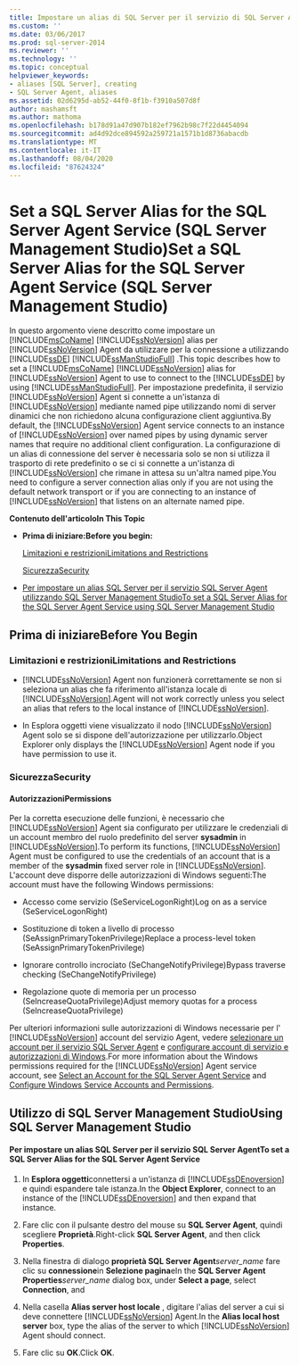 ```yaml
---
title: Impostare un alias di SQL Server per il servizio di SQL Server Agent (SQL Server Management Studio) | Microsoft Docs
ms.custom: ''
ms.date: 03/06/2017
ms.prod: sql-server-2014
ms.reviewer: ''
ms.technology: ''
ms.topic: conceptual
helpviewer_keywords:
- aliases [SQL Server], creating
- SQL Server Agent, aliases
ms.assetid: 02d6295d-ab52-44f0-8f1b-f3910a507d8f
author: mashamsft
ms.author: mathoma
ms.openlocfilehash: b178d91a47d907b182ef7962b98c7f22d4454094
ms.sourcegitcommit: ad4d92dce894592a259721a1571b1d8736abacdb
ms.translationtype: MT
ms.contentlocale: it-IT
ms.lasthandoff: 08/04/2020
ms.locfileid: "87624324"
---
```

# <a name="set-a-sql-server-alias-for-the-sql-server-agent-service-sql-server-management-studio"></a><span data-ttu-id="29cc1-102">Set a SQL Server Alias for the SQL Server Agent Service (SQL Server Management Studio)</span><span class="sxs-lookup"><span data-stu-id="29cc1-102">Set a SQL Server Alias for the SQL Server Agent Service (SQL Server Management Studio)</span></span>
  <span data-ttu-id="29cc1-103">In questo argomento viene descritto come impostare un [!INCLUDE[msCoName](../includes/msconame-md.md)] [!INCLUDE[ssNoVersion](../includes/ssnoversion-md.md)] alias per [!INCLUDE[ssNoVersion](../includes/ssnoversion-md.md)] Agent da utilizzare per la connessione a utilizzando [!INCLUDE[ssDE](../includes/ssde-md.md)] [!INCLUDE[ssManStudioFull](../includes/ssmanstudiofull-md.md)] .</span><span class="sxs-lookup"><span data-stu-id="29cc1-103">This topic describes how to set a [!INCLUDE[msCoName](../includes/msconame-md.md)] [!INCLUDE[ssNoVersion](../includes/ssnoversion-md.md)] alias for [!INCLUDE[ssNoVersion](../includes/ssnoversion-md.md)] Agent to use to connect to the [!INCLUDE[ssDE](../includes/ssde-md.md)] by using [!INCLUDE[ssManStudioFull](../includes/ssmanstudiofull-md.md)].</span></span> <span data-ttu-id="29cc1-104">Per impostazione predefinita, il servizio [!INCLUDE[ssNoVersion](../includes/ssnoversion-md.md)] Agent si connette a un'istanza di [!INCLUDE[ssNoVersion](../includes/ssnoversion-md.md)] mediante named pipe utilizzando nomi di server dinamici che non richiedono alcuna configurazione client aggiuntiva.</span><span class="sxs-lookup"><span data-stu-id="29cc1-104">By default, the [!INCLUDE[ssNoVersion](../includes/ssnoversion-md.md)] Agent service connects to an instance of [!INCLUDE[ssNoVersion](../includes/ssnoversion-md.md)] over named pipes by using dynamic server names that require no additional client configuration.</span></span> <span data-ttu-id="29cc1-105">La configurazione di un alias di connessione del server è necessaria solo se non si utilizza il trasporto di rete predefinito o se ci si connette a un'istanza di [!INCLUDE[ssNoVersion](../includes/ssnoversion-md.md)] che rimane in attesa su un'altra named pipe.</span><span class="sxs-lookup"><span data-stu-id="29cc1-105">You need to configure a server connection alias only if you are not using the default network transport or if you are connecting to an instance of [!INCLUDE[ssNoVersion](../includes/ssnoversion-md.md)] that listens on an alternate named pipe.</span></span>  
  
 <span data-ttu-id="29cc1-106">**Contenuto dell'articolo**</span><span class="sxs-lookup"><span data-stu-id="29cc1-106">**In This Topic**</span></span>  
  
-   <span data-ttu-id="29cc1-107">**Prima di iniziare:**</span><span class="sxs-lookup"><span data-stu-id="29cc1-107">**Before you begin:**</span></span>  
  
     [<span data-ttu-id="29cc1-108">Limitazioni e restrizioni</span><span class="sxs-lookup"><span data-stu-id="29cc1-108">Limitations and Restrictions</span></span>](#Restrictions)  
  
     [<span data-ttu-id="29cc1-109">Sicurezza</span><span class="sxs-lookup"><span data-stu-id="29cc1-109">Security</span></span>](#Security)  
  
-   [<span data-ttu-id="29cc1-110">Per impostare un alias SQL Server per il servizio SQL Server Agent utilizzando SQL Server Management Studio</span><span class="sxs-lookup"><span data-stu-id="29cc1-110">To set a SQL Server Alias for the SQL Server Agent Service using SQL Server Management Studio</span></span>](#SSMSProcedure)  
  
##  <a name="before-you-begin"></a><a name="BeforeYouBegin"></a> <span data-ttu-id="29cc1-111">Prima di iniziare</span><span class="sxs-lookup"><span data-stu-id="29cc1-111">Before You Begin</span></span>  
  
###  <a name="limitations-and-restrictions"></a><a name="Restrictions"></a> <span data-ttu-id="29cc1-112">Limitazioni e restrizioni</span><span class="sxs-lookup"><span data-stu-id="29cc1-112">Limitations and Restrictions</span></span>  
  
-   [!INCLUDE[ssNoVersion](../includes/ssnoversion-md.md)] <span data-ttu-id="29cc1-113">Agent non funzionerà correttamente se non si seleziona un alias che fa riferimento all'istanza locale di [!INCLUDE[ssNoVersion](../includes/ssnoversion-md.md)].</span><span class="sxs-lookup"><span data-stu-id="29cc1-113">Agent will not work correctly unless you select an alias that refers to the local instance of [!INCLUDE[ssNoVersion](../includes/ssnoversion-md.md)].</span></span>  
  
-   <span data-ttu-id="29cc1-114">In Esplora oggetti viene visualizzato il nodo [!INCLUDE[ssNoVersion](../includes/ssnoversion-md.md)] Agent solo se si dispone dell'autorizzazione per utilizzarlo.</span><span class="sxs-lookup"><span data-stu-id="29cc1-114">Object Explorer only displays the [!INCLUDE[ssNoVersion](../includes/ssnoversion-md.md)] Agent node if you have permission to use it.</span></span>  
  
###  <a name="security"></a><a name="Security"></a> <span data-ttu-id="29cc1-115">Sicurezza</span><span class="sxs-lookup"><span data-stu-id="29cc1-115">Security</span></span>  
  
####  <a name="permissions"></a><a name="Permissions"></a> <span data-ttu-id="29cc1-116">Autorizzazioni</span><span class="sxs-lookup"><span data-stu-id="29cc1-116">Permissions</span></span>  
 <span data-ttu-id="29cc1-117">Per la corretta esecuzione delle funzioni, è necessario che [!INCLUDE[ssNoVersion](../includes/ssnoversion-md.md)] Agent sia configurato per utilizzare le credenziali di un account membro del ruolo predefinito del server **sysadmin** in [!INCLUDE[ssNoVersion](../includes/ssnoversion-md.md)].</span><span class="sxs-lookup"><span data-stu-id="29cc1-117">To perform its functions, [!INCLUDE[ssNoVersion](../includes/ssnoversion-md.md)] Agent must be configured to use the credentials of an account that is a member of the **sysadmin** fixed server role in [!INCLUDE[ssNoVersion](../includes/ssnoversion-md.md)].</span></span> <span data-ttu-id="29cc1-118">L'account deve disporre delle autorizzazioni di Windows seguenti:</span><span class="sxs-lookup"><span data-stu-id="29cc1-118">The account must have the following Windows permissions:</span></span>  
  
-   <span data-ttu-id="29cc1-119">Accesso come servizio (SeServiceLogonRight)</span><span class="sxs-lookup"><span data-stu-id="29cc1-119">Log on as a service (SeServiceLogonRight)</span></span>  
  
-   <span data-ttu-id="29cc1-120">Sostituzione di token a livello di processo (SeAssignPrimaryTokenPrivilege)</span><span class="sxs-lookup"><span data-stu-id="29cc1-120">Replace a process-level token (SeAssignPrimaryTokenPrivilege)</span></span>  
  
-   <span data-ttu-id="29cc1-121">Ignorare controllo incrociato (SeChangeNotifyPrivilege)</span><span class="sxs-lookup"><span data-stu-id="29cc1-121">Bypass traverse checking (SeChangeNotifyPrivilege)</span></span>  
  
-   <span data-ttu-id="29cc1-122">Regolazione quote di memoria per un processo (SeIncreaseQuotaPrivilege)</span><span class="sxs-lookup"><span data-stu-id="29cc1-122">Adjust memory quotas for a process (SeIncreaseQuotaPrivilege)</span></span>  
  
 <span data-ttu-id="29cc1-123">Per ulteriori informazioni sulle autorizzazioni di Windows necessarie per l' [!INCLUDE[ssNoVersion](../includes/ssnoversion-md.md)] account del servizio Agent, vedere [selezionare un account per il servizio SQL Server Agent](../ssms/agent/select-an-account-for-the-sql-server-agent-service.md) e [configurare account di servizio e autorizzazioni di Windows](configure-windows/configure-windows-service-accounts-and-permissions.md).</span><span class="sxs-lookup"><span data-stu-id="29cc1-123">For more information about the Windows permissions required for the [!INCLUDE[ssNoVersion](../includes/ssnoversion-md.md)] Agent service account, see [Select an Account for the SQL Server Agent Service](../ssms/agent/select-an-account-for-the-sql-server-agent-service.md) and [Configure Windows Service Accounts and Permissions](configure-windows/configure-windows-service-accounts-and-permissions.md).</span></span>  
  
##  <a name="using-sql-server-management-studio"></a><a name="SSMSProcedure"></a> <span data-ttu-id="29cc1-124">Utilizzo di SQL Server Management Studio</span><span class="sxs-lookup"><span data-stu-id="29cc1-124">Using SQL Server Management Studio</span></span>  
  
#### <a name="to-set-a-sql-server-alias-for-the-sql-server-agent-service"></a><span data-ttu-id="29cc1-125">Per impostare un alias SQL Server per il servizio SQL Server Agent</span><span class="sxs-lookup"><span data-stu-id="29cc1-125">To set a SQL Server Alias for the SQL Server Agent Service</span></span>  
  
1.  <span data-ttu-id="29cc1-126">In **Esplora oggetti**connettersi a un'istanza di [!INCLUDE[ssDEnoversion](../includes/ssdenoversion-md.md)] e quindi espandere tale istanza.</span><span class="sxs-lookup"><span data-stu-id="29cc1-126">In the **Object Explorer**, connect to an instance of the [!INCLUDE[ssDEnoversion](../includes/ssdenoversion-md.md)] and then expand that instance.</span></span>  
  
2.  <span data-ttu-id="29cc1-127">Fare clic con il pulsante destro del mouse su **SQL Server Agent**, quindi scegliere **Proprietà**.</span><span class="sxs-lookup"><span data-stu-id="29cc1-127">Right-click **SQL Server Agent**, and then click **Properties**.</span></span>  
  
3.  <span data-ttu-id="29cc1-128">Nella finestra di dialogo **proprietà SQL Server Agent**_server_name_ fare clic su **connessione**in **Selezione pagina**e</span><span class="sxs-lookup"><span data-stu-id="29cc1-128">In the **SQL Server Agent Properties**_server_name_ dialog box, under **Select a page**, select **Connection**, and</span></span>  
  
4.  <span data-ttu-id="29cc1-129">Nella casella **Alias server host locale** , digitare l'alias del server a cui si deve connettere [!INCLUDE[ssNoVersion](../includes/ssnoversion-md.md)] Agent.</span><span class="sxs-lookup"><span data-stu-id="29cc1-129">In the **Alias local host server** box, type the alias of the server to which [!INCLUDE[ssNoVersion](../includes/ssnoversion-md.md)] Agent should connect.</span></span>  
  
5.  <span data-ttu-id="29cc1-130">Fare clic su **OK**.</span><span class="sxs-lookup"><span data-stu-id="29cc1-130">Click **OK**.</span></span>  
  
  
